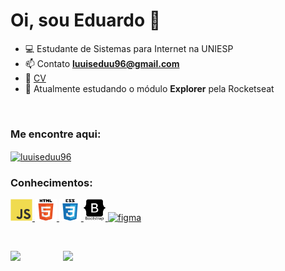<h1 align="left">Oi, sou Eduardo 👋</h1>

-  💻 Estudante de Sistemas para Internet na UNIESP
-  📫 Contato **luuiseduu96@gmail.com**
-  📄 <a href="https://drive.google.com/file/d/1cqYnudOV_BskuFsdxQr9brVdlsYgx0Ka/view?usp=sharing" target="_blank">CV</a>
-  🌱 Atualmente estudando o módulo **Explorer** pela Rocketseat

<br><h3 align="left">Me encontre aqui:</h3>

<p align="left">
<a href="https://linkedin.com/in/luuiseduu96" target="_blank"><img align="center" src="https://raw.githubusercontent.com/rahuldkjain/github-profile-readme-generator/master/src/images/icons/Social/linked-in-alt.svg" alt="luuiseduu96" height="30" width="40" /></a>
</p>

<h3 align="left">Conhecimentos:</h3>


<p align="left"> 
  
  <a href="https://developer.mozilla.org/en-US/docs/Web/JavaScript" target="_blank" rel="noreferrer"> <img src="https://raw.githubusercontent.com/devicons/devicon/master/icons/javascript/javascript-original.svg" alt="javascript" width="35" height="35"/> </a><a href="https://www.w3.org/html/" target="_blank" rel="noreferrer"> <img src="https://raw.githubusercontent.com/devicons/devicon/master/icons/html5/html5-original-wordmark.svg" alt="html5" width="35" height="35"/> </a><a href="https://www.w3schools.com/css/" target="_blank" rel="noreferrer"> <img src="https://raw.githubusercontent.com/devicons/devicon/master/icons/css3/css3-original-wordmark.svg" alt="css3" width="35" height="35"/> </a><a href="https://getbootstrap.com" target="_blank" rel="noreferrer"> <img src="https://raw.githubusercontent.com/devicons/devicon/master/icons/bootstrap/bootstrap-plain-wordmark.svg" alt="bootstrap" width="35" height="35"/> </a><a href="https://www.figma.com/" target="_blank" rel="noreferrer"> <img src="https://www.vectorlogo.zone/logos/figma/figma-icon.svg" alt="figma" width="35" height="35"/> </a>
  

</p> <br>



<p>
<img width="320px" src="https://github-readme-stats-sigma-five.vercel.app/api/top-langs/?username=lepm96&hide=html&layout=compact&&hide_title=1&text_color=A9A9A9&bg_color=000000"/>
<img width="420px" align="right" src="https://github-readme-stats-sigma-five.vercel.app/api?username=lepm96&title_color=A9A9A9&text_color=A9A9A9&bg_color=000000&locale=en&show_icons=1&include_all_commits=1&icon_color=1E90FF">
</p>
